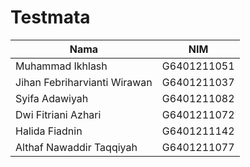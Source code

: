 # Testmata

| Nama                                | NIM         |
|-------------------------------------|-------------|
| Muhammad Ikhlash                    | G6401211051 |
| Jihan Febriharvianti Wirawan        | G6401211037 |
| Syifa Adawiyah                      | G6401211082 |
| Dwi Fitriani Azhari                 | G6401211072 |
| Halida Fiadnin                      | G6401211142 |
| Althaf Nawaddir Taqqiyah            | G6401211077 |

